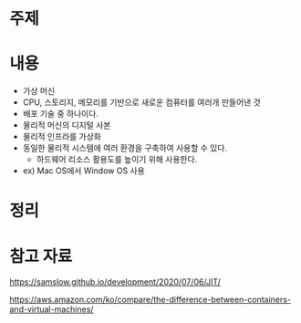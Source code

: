 # 주제

# 내용

- 가상 머신
- CPU, 스토리지, 메모리를 기반으로 새로운 컴퓨터를 여러개 만들어낸 것
- 배포 기술 중 하나이다.
- 물리적 머신의 디지털 사본
- 물리적 인프라를 가상화
- 동일한 물리적 시스템에 여러 환경을 구축하여 사용할 수 있다.
  - 하드웨어 리소스 활용도를 높이기 위해 사용한다.
- ex) Mac OS에서 Window OS 사용

# 정리

# 참고 자료

https://samslow.github.io/development/2020/07/06/JIT/

https://aws.amazon.com/ko/compare/the-difference-between-containers-and-virtual-machines/
